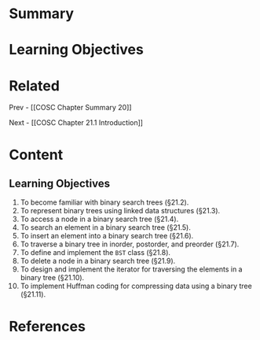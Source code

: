 # Summary

# Learning Objectives

# Related
Prev - [[COSC Chapter Summary 20]]

Next - [[COSC Chapter 21.1 Introduction]]
# Content
## Learning Objectives
1. To become familiar with binary search trees (§21.2).
2. To represent binary trees using linked data structures (§21.3).
3. To access a node in a binary search tree (§21.4).
4. To search an element in a binary search tree (§21.5).
5. To insert an element into a binary search tree (§21.6).
6. To traverse a binary tree in inorder, postorder, and preorder (§21.7).
7. To define and implement the `BST` class (§21.8).
8. To delete a node in a binary search tree (§21.9).
9. To design and implement the iterator for traversing the elements in a binary tree (§21.10).
10. To implement Huffman coding for compressing data using a binary tree (§21.11).
# References

